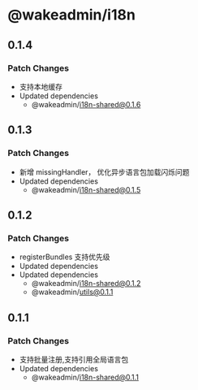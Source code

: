 # @wakeadmin/i18n

## 0.1.4

### Patch Changes

- 支持本地缓存
- Updated dependencies
  - @wakeadmin/i18n-shared@0.1.6

## 0.1.3

### Patch Changes

- 新增 missingHandler， 优化异步语言包加载闪烁问题
- Updated dependencies
  - @wakeadmin/i18n-shared@0.1.5

## 0.1.2

### Patch Changes

- registerBundles 支持优先级
- Updated dependencies
- Updated dependencies
  - @wakeadmin/i18n-shared@0.1.2
  - @wakeadmin/utils@0.1.1

## 0.1.1

### Patch Changes

- 支持批量注册,支持引用全局语言包
- Updated dependencies
  - @wakeadmin/i18n-shared@0.1.1
